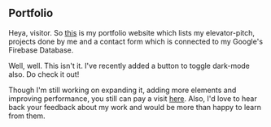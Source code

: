 ## Portfolio
Heya, visitor. So [this](https://ishubham21.github.io/Portfolio) is my portfolio website which lists my elevator-pitch, projects done by me and a contact form which is connected to my Google's Firebase Database.

Well, well. This isn't it. I've recently added a button to toggle dark-mode also. Do check it out!

Though I'm still working on expanding it, adding more elements and improving performance, you still can pay a visit [here](https://ishubham21.github.io/Portfolio).
Also, I'd love to hear back your feedback about my work and would be more than happy to learn from them.




